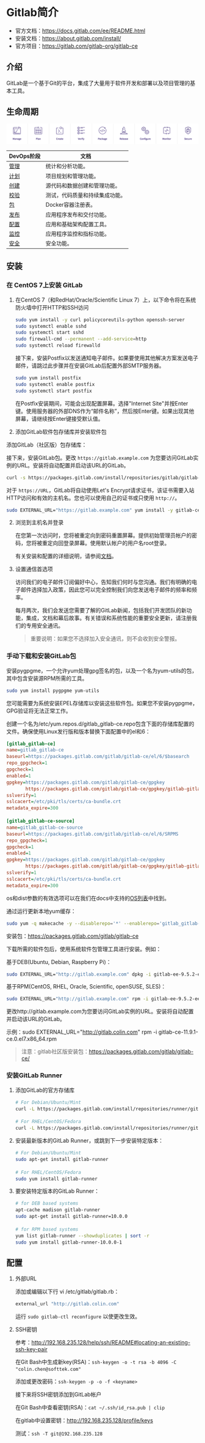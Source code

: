 # Gitlab简介

- 官方文档：https://docs.gitlab.com/ee/README.html
- 安装文档：https://about.gitlab.com/install/
- 官方项目：https://gitlab.com/gitlab-org/gitlab-ce

## 介绍

GitLab是一个基于Git的平台，集成了大量用于软件开发和部署以及项目管理的基本工具。

## 生命周期

![x](./Resource/1.png)

DevOps阶段|文档
-|-
[管理](https://docs.gitlab.com/ee/README.html#manage)|统计和分析功能。
[计划](https://docs.gitlab.com/ee/README.html#plan)|项目规划和管理功能。
[创建](https://docs.gitlab.com/ee/README.html#create)|源代码和数据创建和管理功能。
[校验](https://docs.gitlab.com/ee/README.html#verify)|测试，代码质量和持续集成功能。
[包](https://docs.gitlab.com/ee/README.html#package)|Docker容器注册表。
[发布](https://docs.gitlab.com/ee/README.html#release)|应用程序发布和交付功能。
[配置](https://docs.gitlab.com/ee/README.html#configure)|应用和基础架构配置工具。
[监控](https://docs.gitlab.com/ee/README.html#monitor)|应用程序监控和指标功能。
[安全](https://docs.gitlab.com/ee/README.html#secure)|安全功能。

## 安装

### 在 CentOS 7上安装 GitLab

1. 在CentOS 7（和RedHat/Oracle/Scientific Linux 7）上，以下命令将在系统防火墙中打开HTTP和SSH访问

   ```sh
   sudo yum install -y curl policycoreutils-python openssh-server
   sudo systemctl enable sshd
   sudo systemctl start sshd
   sudo firewall-cmd --permanent --add-service=http
   sudo systemctl reload firewalld
   ```

   接下来，安装Postfix以发送通知电子邮件。如果要使用其他解决方案发送电子邮件，请跳过此步骤并在安装GitLab后配置外部SMTP服务器。

   ```sh
   sudo yum install postfix
   sudo systemctl enable postfix
   sudo systemctl start postfix
   ```

   在Postfix安装期间，可能会出现配置屏幕。选择"Internet Site"并按Enter键。使用服务器的外部DNS作为“邮件名称”，然后按Enter键。如果出现其他屏幕，请继续按Enter键接受默认值。

 2. 添加GitLab软件包存储库并安装软件包

   添加GitLab（社区版）包存储库：

   接下来，安装GitLab包。更改 `https://gitlab.example.com` 为您要访问GitLab实例的URL。安装将自动配置并启动该URL的GitLab。

   ```sh
   curl -s https://packages.gitlab.com/install/repositories/gitlab/gitlab-ce/script.rpm.sh | sudo bash
   ```

   对于 `https://URL`，GitLab将自动使用Let's Encrypt请求证书，该证书需要入站HTTP访问和有效的主机名。您也可以使用自己的证书或只使用 `http://`。

   ```sh
   sudo EXTERNAL_URL="https://gitlab.example.com" yum install -y gitlab-ce
   ```

2. 浏览到主机名并登录

   在您第一次访问时，您将被重定向到密码重置屏幕。提供初始管理员帐户的密码，您将被重定向回登录屏幕。使用默认帐户的用户名root登录。

   有关安装和配置的详细说明，请参阅[文档](https://docs.gitlab.com/omnibus/README.html#installation-and-configuration-using-omnibus-package)。

3. 设置通信首选项

   访问我们的电子邮件订阅偏好中心，告知我们何时与您沟通。我们有明确的电子邮件选择加入政策，因此您可以完全控制我们向您发送电子邮件的频率和频率。

   每月两次，我们会发送您需要了解的GitLab新闻，包括我们开发团队的新功能，集成，文档和幕后故事。有关错误和系统性能的重要安全更新，请注册我们的专用安全通讯。

   >重要说明：如果您不选择加入安全通讯，则不会收到安全警报。

### 手动下载和安装GitLab包

安装pygpgme，一个允许yum处理gpg签名的包，以及一个名为yum-utils的包，其中包含安装源RPM所需的工具。

```sh
sudo yum install pygpgme yum-utils
```

您可能需要为系统安装EPEL存储库以安装这些软件包。如果您不安装pygpgme，GPG验证将无法正常工作。

创建一个名为/etc/yum.repos.d/gitlab_gitlab-ce.repo包含下面的存储库配置的文件。确保使用Linux发行版和版本替换下面配置中的el和6：

```ini
[gitlab_gitlab-ce]
name=gitlab_gitlab-ce
baseurl=https://packages.gitlab.com/gitlab/gitlab-ce/el/6/$basearch
repo_gpgcheck=1
gpgcheck=1
enabled=1
gpgkey=https://packages.gitlab.com/gitlab/gitlab-ce/gpgkey
       https://packages.gitlab.com/gitlab/gitlab-ce/gpgkey/gitlab-gitlab-ce-3D645A26AB9FBD22.pub.gpg
sslverify=1
sslcacert=/etc/pki/tls/certs/ca-bundle.crt
metadata_expire=300

[gitlab_gitlab-ce-source]
name=gitlab_gitlab-ce-source
baseurl=https://packages.gitlab.com/gitlab/gitlab-ce/el/6/SRPMS
repo_gpgcheck=1
gpgcheck=1
enabled=1
gpgkey=https://packages.gitlab.com/gitlab/gitlab-ce/gpgkey
       https://packages.gitlab.com/gitlab/gitlab-ce/gpgkey/gitlab-gitlab-ce-3D645A26AB9FBD22.pub.gpg
sslverify=1
sslcacert=/etc/pki/tls/certs/ca-bundle.crt
metadata_expire=300
```

os和dist参数的有效选项可以在我们在docs中支持的[OS列表](https://packagecloud.io/docs#os_distro_version)中找到。

通过运行更新本地yum缓存：

```sh
sudo yum -q makecache -y --disablerepo='*' --enablerepo='gitlab_gitlab-ce'
```

安装包：https://packages.gitlab.com/gitlab/gitlab-ce

下载所需的软件包后，使用系统软件包管理工具进行安装。例如：

基于DEB(Ubuntu, Debian, Raspberry Pi)：

```sh
sudo EXTERNAL_URL="http://gitlab.example.com" dpkg -i gitlab-ee-9.5.2-ee.0_amd64.deb
```

基于RPM(CentOS, RHEL, Oracle, Scientific, openSUSE, SLES)：

```sh
sudo EXTERNAL_URL="http://gitlab.example.com" rpm -i gitlab-ee-9.5.2-ee.0.el7.x86_64.rpm
```

更改http://gitlab.example.com为您要访问GitLab实例的URL。安装将自动配置并启动该URL的GitLab。

示例：sudo EXTERNAL_URL="http://gitlab.colin.com" rpm -i gitlab-ce-11.9.1-ce.0.el7.x86_64.rpm

>注意：gitlab社区版安装包：https://packages.gitlab.com/gitlab/gitlab-ce/


### 安装GitLab Runner

1. 添加GitLab的官方存储库

   ```sh
   # For Debian/Ubuntu/Mint
   curl -L https://packages.gitlab.com/install/repositories/runner/gitlab-runner/script.deb.sh | sudo bash

   # For RHEL/CentOS/Fedora
   curl -L https://packages.gitlab.com/install/repositories/runner/gitlab-runner/script.rpm.sh | sudo bash
   ```

2. 安装最新版本的GitLab Runner，或跳到下一步安装特定版本：

   ```sh
   # For Debian/Ubuntu/Mint
   sudo apt-get install gitlab-runner

   # For RHEL/CentOS/Fedora
   sudo yum install gitlab-runner
   ```

3. 要安装特定版本的GitLab Runner：

   ```sh
   # for DEB based systems
   apt-cache madison gitlab-runner
   sudo apt-get install gitlab-runner=10.0.0

   # for RPM based systems
   yum list gitlab-runner --showduplicates | sort -r
   sudo yum install gitlab-runner-10.0.0-1
   ```

## 配置

1. 外部URL

   添加或编辑以下行 vi /etc/gitlab/gitlab.rb：

   ```sh
   external_url "http://gitlab.colin.com"
   ```

   运行 `sudo gitlab-ctl reconfigure` 以使更改生效。

2. SSH密钥

   参考：http://192.168.235.128/help/ssh/README#locating-an-existing-ssh-key-pair

   在Git Bash中生成新key(RSA)：`ssh-keygen -o -t rsa -b 4096 -C "colin.chen@softtek.com"`

   添加或更改密码：`ssh-keygen -p -o -f <keyname>`

   接下来将SSH密钥添加到GitLab帐户

   在Git Bash中查看密钥(RSA)：`cat ~/.ssh/id_rsa.pub | clip`

   在gitlab中设置密钥：http://192.168.235.128/profile/keys

   测试：`ssh -T git@192.168.235.128`

